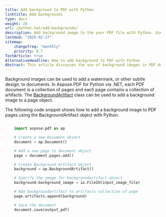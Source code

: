 ```yaml
---
title: Add background to PDF with Python
linktitle: Add backgrounds
type: docs
weight: 20
url: /python-net/add-backgrounds/
description: Add background image to the your PDF file with Python. Use the BackgroundArtifact class.
lastmod: "2025-02-27"
sitemap:
    changefreq: "monthly"
    priority: 0.7
TechArticle: true
AlternativeHeadline: How to add background to PDF with Python
Abstract: This article discusses the use of background images in PDF documents using Aspose.PDF for Python via .NET. It highlights the ability to add watermarks or subtle designs to documents by utilizing the `BackgroundArtifact` class, which allows for the incorporation of background images into individual page objects. The article provides a practical code example that demonstrates how to implement this feature. The process involves creating a new PDF document, adding a page, creating a `BackgroundArtifact` object, setting a background image, and appending the background artifact to the page's artifacts collection. Finally, the modified document is saved as a PDF file. This technique allows for enhanced visual presentation of PDF documents.
---
```


Background images can be used to add a watermark, or other subtle design, to documents. In Aspose.PDF for Python via .NET, each PDF document is a collection of pages and each page contains a collection of artifacts. The [BackgroundArtifact](https://reference.aspose.com/pdf/python-net/aspose.pdf/backgroundartifact/) class can be used to add a background image to a page object.

The following code snippet shows how to add a background image to PDF pages using the BackgroundArtifact object with Python.

```python

    import aspose.pdf as ap

    # Create a new Document object
    document = ap.Document()

    # Add a new page to document object
    page = document.pages.add()

    # Create Background Artifact object
    background = ap.BackgroundArtifact()

    # Specify the image for backgroundartifact object
    background.background_image = io.FileIO(input_image_file)

    # Add backgroundartifact to artifacts collection of page
    page.artifacts.append(background)

    # Save the document
    document.save(output_pdf)
```

